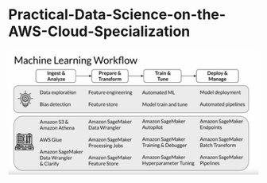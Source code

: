 # Practical-Data-Science-on-the-AWS-Cloud-Specialization

![iamge](https://github.com/Ashleshk/Practical-Data-Science-on-the-AWS-Cloud-Specialization/blob/main/Capture.PNG)
